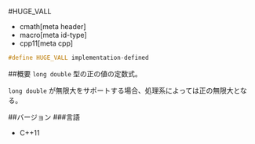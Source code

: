 #HUGE_VALL
* cmath[meta header]
* macro[meta id-type]
* cpp11[meta cpp]

```cpp
#define HUGE_VALL implementation-defined
```

##概要
`long double` 型の正の値の定数式。

`long double` が無限大をサポートする場合、処理系によっては正の無限大となる。


##バージョン
###言語
- C++11
